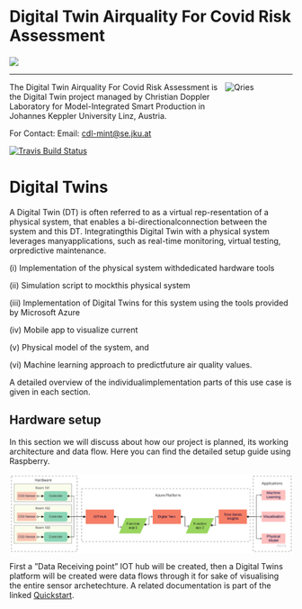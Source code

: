 # Digital Twin Airquality For Covid Risk Assessment

<img align="Center" src="https://www.cdg.ac.at/typo3conf/ext/rockit_theme/Resources/Public/images/Logo.png" width= 400/> 

--------------------------------------
<a href="https://cdl-mint.se.jku.at/" >
<img alt="Qries" align="Right" src="https://cdl-mint.se.jku.at/wp-content/uploads/2019/04/CDL-MINT.png"
width=120" height="120">
</a>
The Digital Twin Airquality For Covid Risk Assessment is the Digital Twin project managed by Christian Doppler Laboratory for Model-Integrated Smart Production in Johannes Keppler University Linz, Austria.

For Contact:
Email: cdl-mint@se.jku.at

[![Travis Build Status](https://travis-ci.org/MarlinFirmware/Marlin.svg)](https://cdl-mint.se.jku.at/)


# Digital Twins
A  Digital  Twin  (DT)  is  often  referred  to  as  a  virtual  rep-resentation of a physical system, that enables a bi-directionalconnection  between  the  system  and  this  DT.  Integratingthis  Digital  Twin  with  a  physical  system  leverages  manyapplications,  such  as  real-time  monitoring,  virtual  testing,  orpredictive maintenance. 



(i) Implementation of the physical system withdedicated  hardware  tools

(ii) Simulation  script  to  mockthis physical system

(iii) Implementation of Digital Twins for this system using the tools provided by Microsoft Azure

(iv) Mobile  app  to  visualize  current  

(v) Physical  model of  the  system,  and

(vi) Machine  learning  approach  to  predictfuture air quality values.

 A detailed overview of the individualimplementation  parts  of  this  use  case  is  given  in each section.

 ## Hardware setup
In this section we will discuss about how our project is planned, its working architecture and data flow. Here you can find the detailed setup guide using Raspberry.

<img align="center" src="digital_twin/images/workpath.jpg" width= 1000/>
 
First a ”Data Receiving point” IOT hub will be created, then a Digital Twins platform will
be created were data flows through it for sake of visualising the entire sensor archetechture. A
related documentation is part of the linked [Quickstart](https://docs.microsoft.com/en-us/azure/digital-twins/quickstart-adt-explorer).



                                                          
